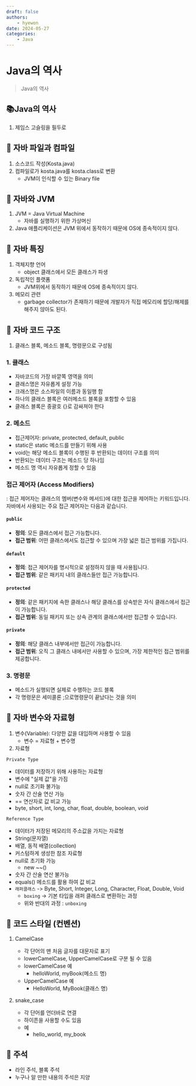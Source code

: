 ```yaml
---
draft: false
authors:
    - hyewon
date: 2024-05-27
categories:
    - Java
---
```


# Java의 역사

> Java의 역사

<!-- more -->

## 📚Java의 역사

1. 제임스 고슬링을 필두로

## 📌 자바 파일과 컴파일

1. 소스코드 작성(Kosta.java)
2. 컴파일로가 kosta.java를 kosta.class로 변환
    - JVM이 인식할 수 있는 Binary file

## 📌 자바와 JVM

1. JVM = Java Virtual Machine
    - 자바를 실행하기 위한 가상머신
2. Java 애플리케이션은 JVM 위에서 동작하기 때문에 OS에 종속적이지 않다.

## 📌 자바 특징

1. 객체지향 언어
    - object 클래스에서 모든 클래스가 파생
2. 독립적인 플랫폼
    - JVM위에서 동작하기 때문에 OS에 종속적이지 않다.
3. 메모리 관련
    - garbage collector가 존재하기 때문에 개발자가 직접 메모리에 할당/해제를 해주지 않아도 된다.

## 📌 자바 코드 구조

1. 클래스 블록, 메소드 블록, 명령문으로 구성됨

### 1. 클래스

-   자바코드의 가장 바깥쪽 영역을 의미
-   클래스명은 자유롭게 설정 가능
-   크래스명은 소스파일의 이름과 동일행 함
-   하나의 클래스 블록은 여러메소드 블록을 포함할 수 있음
-   클래스 블록은 중괄호 {}로 감싸져야 한다

### 2. 메소드

-   접근제어자: private, protected, default, public
-   static은 static 메소드를 만들기 위해 사용
-   void는 해당 메소드 블록이 수행된 후 반환되는 데이터 구조를 의미
-   반환되는 데이터 구조는 메소드 당 하나임
-   메소드 명 역시 자유롭게 정할 수 있음

### 접근 제어자 (Access Modifiers)

: 접근 제어자는 클래스의 멤버(변수와 메서드)에 대한 접근을 제어하는 키워드입니다. 자바에서 사용되는 주요 접근 제어자는 다음과 같습니다.

#### `public`

-   **정의**: 모든 클래스에서 접근 가능합니다.
-   **접근 범위**: 어떤 클래스에서도 접근할 수 있으며 가장 넓은 접근 범위를 가집니다.

#### `default`

-   **정의**: 접근 제어자를 명시적으로 설정하지 않을 때 사용됩니다.
-   **접근 범위**: 같은 패키지 내의 클래스들만 접근 가능합니다.

#### `protected`

-   **정의**: 같은 패키지에 속한 클래스나 해당 클래스를 상속받은 자식 클래스에서 접근이 가능합니다.
-   **접근 범위**: 동일 패키지 또는 상속 관계의 클래스에서만 접근할 수 있습니다.

#### `private`

-   **정의**: 해당 클래스 내부에서만 접근이 가능합니다.
-   **접근 범위**: 오직 그 클래스 내에서만 사용할 수 있으며, 가장 제한적인 접근 범위를 제공합니다.

### 3. 명령문

-   메소드가 실행되면 실제로 수행하는 코드 블록
-   각 명령문은 세미콜론 ;으로명령문이 끝났다는 것을 의미

## 📌 자바 변수와 자료형

1. 변수(Variable): 다양한 값을 대입하며 사용할 수 있음
    - 변수 = 자료형 + 변수명
2. 자료형

`Private Type`

-   데이터를 저장하기 위해 사용하는 자료형
-   변수에 "실제 값"을 가짐
-   null로 초기화 불가능
-   숫자 간 산술 연산 가능
-   == 연산자로 값 비교 가능
-   byte, short, int, long, char, float, double, boolean, void

`Reference Type`

-   데이터가 저장된 메모리의 주소값을 가지는 자료형
-   String(문자열)
-   배열, 동적 배열(collection)
-   커스텀하게 생성한 참조 자료형
-   null로 초기화 가능
    -   new ~~()
-   숫자 간 산술 연산 불가능
-   equals() 메소드를 활용 하여 값 비교
-   `래퍼클래스` -> Byte, Short, Integer, Long, Character, Float, Double, Void
    -   `boxing` -> 기본 타입을 래퍼 클래스로 변환하는 과정
    -   위와 반대의 과정 : `unboxing`

## 📌 코드 스타일 (컨벤션)

1. CamelCase

    - 각 단어의 맨 처음 글자를 대문자로 표기
    - lowerCamelCase, UpperCamelCase로 구분 될 수 있음
    - lowerCamelCase 예
        - helloWorld, myBook(메소드 명)
    - UpperCamelCase 예
        - HelloWorld, MyBook(클래스 명)

2. snake_case

    - 각 단어를 언더바로 연결
    - 하이픈을 사용할 수도 있음
    - 예
        - hello_world, my_book

## 📌 주석

-   라인 주석, 블록 주석
-   누구나 알 만한 내용의 주석은 지양

<br>
<br>
<br>
